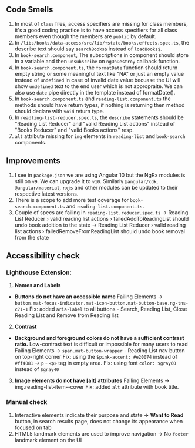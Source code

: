
## Code Smells

1. In most of `class` files, access specifiers are missing for class members, it's a good coding practice is to have access specifiers for all class members even though the members are `public` by default.
2. In `/libs/books/data-access/src/lib/+state/books.effects.spec.ts`, the describe text should say `searchBooks$` instead of `loadBooks$`.
3. In `book-search.component`, The subscriptions in component should store in a variable and then `unsubscribe` on `ngOnDestroy` callback function.
4. In `book-search.component.ts`, the `formatDate` function should return empty string or some meaningful text like "NA" or just an empty value instead of `undefined` in case of invalid date value becuase the UI will show `undefined` text to the end user which is not appropraite. We can also use `date` pipe directly in the template instead of formatDate().
5. In `book-search.component.ts` and `reading-list.component.ts` the methods should have return types, if nothing is returning then method should declare with `void` return type. 
6. In `readling-list-reducer.spec.ts`, the `describe` statements should be "Reading List Reducer" and "valid Reading List actions" instead of "Books Reducer" and "valid Books actions" resp.
7. `alt` attribute missing for `img` elements in `reading-list` and `book-search` components.

## Improvements

1. I see in `package.json` we are using Angular 10 but the NgRx modules is still on `v9`. We can upgrade it to `v10`. Similarly `@angular/cdk`, `@angular/material`, `rxjs` and other modules can be updated to their respective latest versions.
2. There is a scope to add more test coverage for `book-search.component.ts` and `reading-list.component.ts`.
3. Couple of specs are failing in `reading-list.reducer.spec.ts`
    -> Reading List Reducer › valid reading list actions › failedAddToReadingList should undo book addition to the state
    -> Reading List Reducer › valid reading list actions › failedRemoveFromReadingList should undo book removal from the state

## Accessibility check

### Lighthouse Extension:
1. **Names and Labels**
 - **Buttons do not have an accessible name**
    Failing Elements -> `button.mat-focus-indicator.mat-icon-button.mat-button-base.ng-tns-c71-1`
     Fix: added `aria-label` to all buttons - Search, Reading List, Close Reading List and Remove from Reading list
2. **Contrast**
 - **Background and foreground colors do not have a sufficient contrast ratio.**
    Low-contrast text is difficult or impossible for many users to read
    Failing Elements
        -> `span.mat-button-wrapper` - Reading List nav button on top-right corner
        Fix: using the `$pink-accent: #e20074` instead of `#ff4081`
        -> `p` - `<p>` tag in empty area.
        Fix: using font `color: $gray60` instead of `$gray40`

3. **Image elements do not have [alt] attributes**
    Failing Elements -> img.reading-list-item--cover
    Fix: added `alt` attribute with book title.
### Manual check
1. Interactive elements indicate their purpose and state
    -> **Want to Read** button, in search results page, does not change its appearance when focused on tab
2. HTML5 landmark elements are used to improve navigation
    -> No `footer` landmark element on the UI